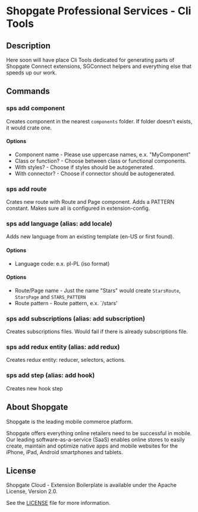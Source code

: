# Shopgate Professional Services - Cli Tools

## Description
Here soon will have place Cli Tools dedicated for generating parts of Shopgate Connect extensions, SGConnect helpers and everything else that speeds up our work.

## Commands
### sps add component
Creates component in the nearest `components` folder. If folder doesn't exists, it would crate one.

#### Options
- Component name - Please use uppercase names, e.x. "MyComponent"
- Class or function? - Choose between class or functional components.
- With styles? - Choose if styles should be autogenerated.
- With connector? - Choose if connector should be autogenerated.

### sps add route
Crates new route with Route and Page component. Adds a PATTERN constant. Makes sure all is configured in extension-config.

### sps add language (alias: add locale)
Adds new language from an existing template (en-US or first found).
#### Options
- Language code: e.x. pl-PL (iso format)

#### Options
- Route/Page name - Just the name "Stars" would create `StarsRoute`, `StarsPage` and `STARS_PATTERN`
- Route pattern - Route pattern, e.x. `/stars'

### sps add subscriptions (alias: add subscription)
Creates subscriptions files. Would fail if there is already subscriptions file.

### sps add redux entity (alias: add redux)
Creates redux entity: reducer, selectors, actions.

### sps add step (alias: add hook)
Creates new hook step

## About Shopgate

Shopgate is the leading mobile commerce platform.

Shopgate offers everything online retailers need to be successful in mobile. Our leading
software-as-a-service (SaaS) enables online stores to easily create, maintain and optimize native
apps and mobile websites for the iPhone, iPad, Android smartphones and tablets.


## License

Shopgate Cloud - Extension Boilerplate is available under the Apache License, Version 2.0.

See the [LICENSE](./LICENSE) file for more information.

